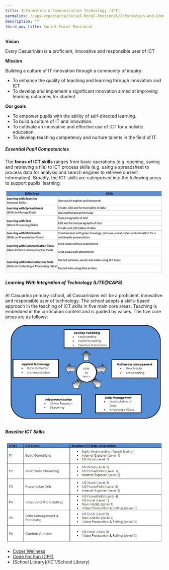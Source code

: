 ```yaml
---
title: Information & Communication Technology (ICT)
permalink: /caps-experience/Social-Moral-Emotional/Information-and-Communication-Technology-ICT/
description: ""
third_nav_title: Social Moral Emotional
---
```

**Vision**

Every Casuarinian is a proficient, innovative and responsible user of ICT

  

**Mission**

Building a culture of IT innovation through a community of inquiry:

*   To enhance the quality of teaching and learning through innovation and ICT
*   To develop and implement a significant innovation aimed at improving learning outcomes for student

  

**Our goals**

  

*   To empower pupils with the ability of self-directed learning.
*   To build a culture of IT and innovation.
*   To cultivate an innovative and effective use of ICT for a holistic education.
*   To develop teaching competency and nurture talents in the field of IT.

##### Essential Pupil Competencies

  

The **focus of ICT skills** ranges from basic operations (e.g. opening, saving and retrieving a file) to ICT process skills (e.g. using a spreadsheet to process data for analysis and search engines to retrieve current information). Broadly, the ICT skills are categorised into the following areas to support pupils’ learning:

![](/images/ict.png)

##### Learning With Integration of Technology (LITE@CAPS)

At Casuarina primary school, all Casuarinians will be a proficient, innovative and responsible user of technology. The school adopts a skills-based approach in the teaching of ICT skills in five main core areas. Teaching is embedded in the curriculum content and is guided by values. The five core areas are as follows:

![](/images/ICT%202.jpeg)

##### Baseline ICT Skills

![](/images/ICT3.jpeg)

- [Cyber Wellness](/ICT/Cyber-Wellness)
- [Code For Fun (CFF)](/ICT/Code-For-Fun-CFF)
- [School Library](/ICT/School Library) 

